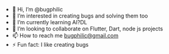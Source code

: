 - 👋 Hi, I’m @bugphilic
- 👀 I’m interested in creating bugs and solving them too
- 🌱 I’m currently learning AI?DL
- 💞️ I’m looking to collaborate on Flutter, Dart, node js projects
- 📫 How to reach me bugphilic@gmail.com
- ⚡ Fun fact: I like creating bugs
